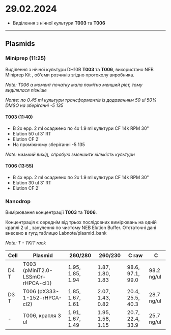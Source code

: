 29.02.2024
========
- Виділення з нічної культури __T003__ та __T006__

---
## Plasmids
### Miniprep (11:25)
Виділення з нічної культури DH10B __T003__ та __T006__, використано NEB Miniprep Kit , об'єми розчинів згідно протоколу виробника.

_Note: T006 а момент початку мала помітно менший ріст, тому виділялася пізніше_

_Nonte: по 0.45 ml культури трансформантів із додаванням 50 ul 50% DMSO на зберіганні -5 135_

#### T003 (11:40)
- В 2x epp. 2 ml осаджено по 4x 1.9 ml культури  CF 14k RPM 30"
- Elution 50 ul 3' RT
- Elution CF 2'
- На проміжному зберіганні -5 135

_Note: низький вихід, спробую зменшити кількість культури_

#### T006 (13:55)
- В 4x epp. 2 ml осаджено по 2x 1.9 ml культури  CF 14k RPM 30"
- Elution 30 ul 3' RT
- Elution CF 2'

### Nanodrop
Вимірювання концентрації __T003__ та __T006__.

Концентрація є середнім від трьох послідовних вимірювань на одній краплі 2 ul , занулення по чистому NEB Elution Buffer. Отстаточні дані внесено в гугд таблицю Labnote/plasmid_bank

_Note: T - TKIT rack_

|Cell|Plasmid|260/280|260/230|C raw|C|
|-|-|-|-|-|-|
| D4 T |T003 (pMiniT2.0-LSSmOr-rHPCA-cl1)|1.95, 1.85, 1.94|1.87, 1.80, 1.83|98.6, 97.1, 99.0| 98.2 ng/ul |
|D3 T| T006 (pX333-1-152-rHPCA-cl2) |1.85, 1.67, 1.61|2.07, 1.43, 0.82|20.4, 25.5, 40.3| 28.7 ng/ul |
|-| T006, крапля 3 ul |1.91, 1.67, 1.49|1.95, 1.58, 1.15|20.7, 22.4, 33.9| 25.7 ng/ul |
